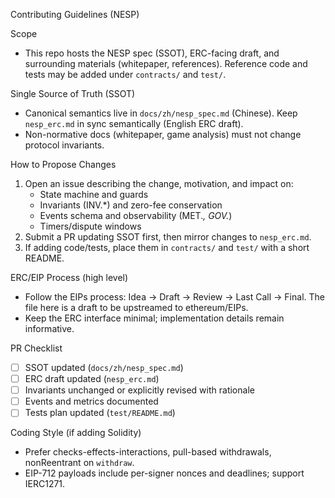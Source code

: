 Contributing Guidelines (NESP)

Scope
- This repo hosts the NESP spec (SSOT), ERC-facing draft, and surrounding materials (whitepaper, references). Reference code and tests may be added under `contracts/` and `test/`.

Single Source of Truth (SSOT)
- Canonical semantics live in `docs/zh/nesp_spec.md` (Chinese). Keep `nesp_erc.md` in sync semantically (English ERC draft).
- Non-normative docs (whitepaper, game analysis) must not change protocol invariants.

How to Propose Changes
1) Open an issue describing the change, motivation, and impact on:
   - State machine and guards
   - Invariants (INV.*) and zero-fee conservation
   - Events schema and observability (MET.*, GOV.*)
   - Timers/dispute windows
2) Submit a PR updating SSOT first, then mirror changes to `nesp_erc.md`.
3) If adding code/tests, place them in `contracts/` and `test/` with a short README.

ERC/EIP Process (high level)
- Follow the EIPs process: Idea → Draft → Review → Last Call → Final. The file here is a draft to be upstreamed to ethereum/EIPs.
- Keep the ERC interface minimal; implementation details remain informative.

PR Checklist
- [ ] SSOT updated (`docs/zh/nesp_spec.md`)
- [ ] ERC draft updated (`nesp_erc.md`)
- [ ] Invariants unchanged or explicitly revised with rationale
- [ ] Events and metrics documented
- [ ] Tests plan updated (`test/README.md`)

Coding Style (if adding Solidity)
- Prefer checks-effects-interactions, pull-based withdrawals, nonReentrant on `withdraw`.
- EIP-712 payloads include per-signer nonces and deadlines; support IERC1271.

